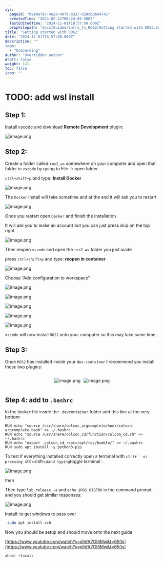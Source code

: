 ```yaml
---
sys:
  pageId: "89e0a78c-4e2b-4070-b327-d28cb0694742"
  createdTime: "2024-08-21T00:24:00.000Z"
  lastEditedTime: "2024-11-01T18:57:00.000Z"
  propFilepath: "docs/Guides/intro_to_ROS2/Getting started with ROS2.md"
title: "Getting started with ROS2"
date: "2024-11-01T18:57:00.000Z"
description: ""
tags:
  - "Onboarding"
author: "Overridden author"
draft: false
weight: 141
toc: false
icon: ""
---
```


# TODO: add wsl install

## Step 1:

[Install vscode](https://code.visualstudio.com/download) and download **Remote Development** plugin:

![image.png](https://prod-files-secure.s3.us-west-2.amazonaws.com/d518164a-d88e-44d1-a4ee-3adb3bd8bce0/efb52993-1881-4a40-b95e-6f020334f022/image.png?X-Amz-Algorithm=AWS4-HMAC-SHA256&X-Amz-Content-Sha256=UNSIGNED-PAYLOAD&X-Amz-Credential=ASIAZI2LB466WLYXB3Z7%2F20250419%2Fus-west-2%2Fs3%2Faws4_request&X-Amz-Date=20250419T150713Z&X-Amz-Expires=3600&X-Amz-Security-Token=IQoJb3JpZ2luX2VjEAQaCXVzLXdlc3QtMiJIMEYCIQCZ3DUldfyrGaOqrV75JCPyT8g2hgPPWCWwqvSTS%2FcY8AIhAPdMzzdv1pP5DAF%2FuJ0RF%2FEbMg7WcR1g1MtNzw625cOFKogECI3%2F%2F%2F%2F%2F%2F%2F%2F%2F%2FwEQABoMNjM3NDIzMTgzODA1IgwR9gwWGffD2aZtvnEq3ANe13adsBYdhMFeoYuBgiltMXDPWSoJMBw3xiMe0bmKnhLQOB8s6%2FcqFfLZYBVzP01O8swvT7tKizqCdJq%2FiGsmEH7O7myFlfxCfFMqdfS5B7pxyOXQO31Cz0F4tU0vXA%2FIznBQlfxtzSGlKZ5GNMFxveHnVfP6KF1RQ28YyQkAPno6Bt78FtcyzH65iGD2DxyBCdgw3AXxoRbXXe%2F4ToX9tWZD0vAH6BnOJpdYdpPtHwW78HnB8x1bbqhI98lNDQw8yIrEjYA7GJQeZYZVVBt4CeT0NUONZDjsyd2PeFhQgtoq7bDbNw8kHCkzrRFUZdC3O9TMTmTS%2B008tqiDV2%2FVjsrgHlTBO%2FRtpdhoen9G0bmt63lGteaSprPhwdVzVhh%2BcDBRe%2BXp98zD8VhEnqL51yNiCLSfFChw9LeNkPzHzENi6SdyXosX2vnx2AyWuvltNe%2BGtzUvuFyZUhwkOru2HxT7uC9ZkV%2BISgmDsoDX0Y2VFIFrRoJthZiQEIzY0CDigpS08BaduBk8YvCWbMrdMcsST%2B4DLQLheFu%2F9OmLfh0MHHVczOJY0OBXNFjrn3zWnlKAYodnQKWViTcTv%2BSf5EPCgMxzkaqrV7nKz%2BBAV66TfPD%2F%2FYi8EDeWUjD9nI7ABjqkAb2xs5MtNUegerBolg4Dso4CJUlNWu1yEJ4EIt6a%2B4mi5GWOhNFPzgChx73xDDfbezl1RnbdFL4NkC4s1xwx%2BSbHZ2fzrXnKwBW73oyo3PNdAsQGt83TO9vaL73swmMMwfoxae4zDsOuo5m2rQQNuGUjTGxGqxuPHcpln%2BkzpQ411VCjkWk%2Fb%2BOHWRq6ZpJhfNtyMVqCtQKBKED4w1lky0l2qqUj&X-Amz-Signature=652ce3e21f66b1a4a3d18a74e4e4741ee097a76044d1d878971b6724245a04bb&X-Amz-SignedHeaders=host&x-id=GetObject)

## Step 2:

Create a folder called `ros2_ws` somewhere on your computer and open that folder in `vscode` by going to File → open folder 

`ctrl+shift+p` and type: **Install Docker**

![image.png](https://prod-files-secure.s3.us-west-2.amazonaws.com/d518164a-d88e-44d1-a4ee-3adb3bd8bce0/2269dc0e-1cd5-47ff-bceb-c04ad9b2eab0/image.png?X-Amz-Algorithm=AWS4-HMAC-SHA256&X-Amz-Content-Sha256=UNSIGNED-PAYLOAD&X-Amz-Credential=ASIAZI2LB466WLYXB3Z7%2F20250419%2Fus-west-2%2Fs3%2Faws4_request&X-Amz-Date=20250419T150713Z&X-Amz-Expires=3600&X-Amz-Security-Token=IQoJb3JpZ2luX2VjEAQaCXVzLXdlc3QtMiJIMEYCIQCZ3DUldfyrGaOqrV75JCPyT8g2hgPPWCWwqvSTS%2FcY8AIhAPdMzzdv1pP5DAF%2FuJ0RF%2FEbMg7WcR1g1MtNzw625cOFKogECI3%2F%2F%2F%2F%2F%2F%2F%2F%2F%2FwEQABoMNjM3NDIzMTgzODA1IgwR9gwWGffD2aZtvnEq3ANe13adsBYdhMFeoYuBgiltMXDPWSoJMBw3xiMe0bmKnhLQOB8s6%2FcqFfLZYBVzP01O8swvT7tKizqCdJq%2FiGsmEH7O7myFlfxCfFMqdfS5B7pxyOXQO31Cz0F4tU0vXA%2FIznBQlfxtzSGlKZ5GNMFxveHnVfP6KF1RQ28YyQkAPno6Bt78FtcyzH65iGD2DxyBCdgw3AXxoRbXXe%2F4ToX9tWZD0vAH6BnOJpdYdpPtHwW78HnB8x1bbqhI98lNDQw8yIrEjYA7GJQeZYZVVBt4CeT0NUONZDjsyd2PeFhQgtoq7bDbNw8kHCkzrRFUZdC3O9TMTmTS%2B008tqiDV2%2FVjsrgHlTBO%2FRtpdhoen9G0bmt63lGteaSprPhwdVzVhh%2BcDBRe%2BXp98zD8VhEnqL51yNiCLSfFChw9LeNkPzHzENi6SdyXosX2vnx2AyWuvltNe%2BGtzUvuFyZUhwkOru2HxT7uC9ZkV%2BISgmDsoDX0Y2VFIFrRoJthZiQEIzY0CDigpS08BaduBk8YvCWbMrdMcsST%2B4DLQLheFu%2F9OmLfh0MHHVczOJY0OBXNFjrn3zWnlKAYodnQKWViTcTv%2BSf5EPCgMxzkaqrV7nKz%2BBAV66TfPD%2F%2FYi8EDeWUjD9nI7ABjqkAb2xs5MtNUegerBolg4Dso4CJUlNWu1yEJ4EIt6a%2B4mi5GWOhNFPzgChx73xDDfbezl1RnbdFL4NkC4s1xwx%2BSbHZ2fzrXnKwBW73oyo3PNdAsQGt83TO9vaL73swmMMwfoxae4zDsOuo5m2rQQNuGUjTGxGqxuPHcpln%2BkzpQ411VCjkWk%2Fb%2BOHWRq6ZpJhfNtyMVqCtQKBKED4w1lky0l2qqUj&X-Amz-Signature=a59100bd1d64c827f0995c4d7c179951d74727ccc31917844f9bdc5f43da826a&X-Amz-SignedHeaders=host&x-id=GetObject)

The `Docker` install will take sometime and at the end it will ask you to restart

![image.png](https://prod-files-secure.s3.us-west-2.amazonaws.com/d518164a-d88e-44d1-a4ee-3adb3bd8bce0/ed233f78-be33-4b1f-b89c-9c346c0e961e/image.png?X-Amz-Algorithm=AWS4-HMAC-SHA256&X-Amz-Content-Sha256=UNSIGNED-PAYLOAD&X-Amz-Credential=ASIAZI2LB466WLYXB3Z7%2F20250419%2Fus-west-2%2Fs3%2Faws4_request&X-Amz-Date=20250419T150713Z&X-Amz-Expires=3600&X-Amz-Security-Token=IQoJb3JpZ2luX2VjEAQaCXVzLXdlc3QtMiJIMEYCIQCZ3DUldfyrGaOqrV75JCPyT8g2hgPPWCWwqvSTS%2FcY8AIhAPdMzzdv1pP5DAF%2FuJ0RF%2FEbMg7WcR1g1MtNzw625cOFKogECI3%2F%2F%2F%2F%2F%2F%2F%2F%2F%2FwEQABoMNjM3NDIzMTgzODA1IgwR9gwWGffD2aZtvnEq3ANe13adsBYdhMFeoYuBgiltMXDPWSoJMBw3xiMe0bmKnhLQOB8s6%2FcqFfLZYBVzP01O8swvT7tKizqCdJq%2FiGsmEH7O7myFlfxCfFMqdfS5B7pxyOXQO31Cz0F4tU0vXA%2FIznBQlfxtzSGlKZ5GNMFxveHnVfP6KF1RQ28YyQkAPno6Bt78FtcyzH65iGD2DxyBCdgw3AXxoRbXXe%2F4ToX9tWZD0vAH6BnOJpdYdpPtHwW78HnB8x1bbqhI98lNDQw8yIrEjYA7GJQeZYZVVBt4CeT0NUONZDjsyd2PeFhQgtoq7bDbNw8kHCkzrRFUZdC3O9TMTmTS%2B008tqiDV2%2FVjsrgHlTBO%2FRtpdhoen9G0bmt63lGteaSprPhwdVzVhh%2BcDBRe%2BXp98zD8VhEnqL51yNiCLSfFChw9LeNkPzHzENi6SdyXosX2vnx2AyWuvltNe%2BGtzUvuFyZUhwkOru2HxT7uC9ZkV%2BISgmDsoDX0Y2VFIFrRoJthZiQEIzY0CDigpS08BaduBk8YvCWbMrdMcsST%2B4DLQLheFu%2F9OmLfh0MHHVczOJY0OBXNFjrn3zWnlKAYodnQKWViTcTv%2BSf5EPCgMxzkaqrV7nKz%2BBAV66TfPD%2F%2FYi8EDeWUjD9nI7ABjqkAb2xs5MtNUegerBolg4Dso4CJUlNWu1yEJ4EIt6a%2B4mi5GWOhNFPzgChx73xDDfbezl1RnbdFL4NkC4s1xwx%2BSbHZ2fzrXnKwBW73oyo3PNdAsQGt83TO9vaL73swmMMwfoxae4zDsOuo5m2rQQNuGUjTGxGqxuPHcpln%2BkzpQ411VCjkWk%2Fb%2BOHWRq6ZpJhfNtyMVqCtQKBKED4w1lky0l2qqUj&X-Amz-Signature=3fbce9023bc70ff09707ef62403a6910caf6e59a1ccc8a79c9348a411781db89&X-Amz-SignedHeaders=host&x-id=GetObject)

Once you restart open `Docker` and finish the installation

It will ask you to make an account but you can just press skip on the top right

![image.png](https://prod-files-secure.s3.us-west-2.amazonaws.com/d518164a-d88e-44d1-a4ee-3adb3bd8bce0/21010ad9-1659-4fd9-9f59-9932a09b2a3d/image.png?X-Amz-Algorithm=AWS4-HMAC-SHA256&X-Amz-Content-Sha256=UNSIGNED-PAYLOAD&X-Amz-Credential=ASIAZI2LB466WLYXB3Z7%2F20250419%2Fus-west-2%2Fs3%2Faws4_request&X-Amz-Date=20250419T150713Z&X-Amz-Expires=3600&X-Amz-Security-Token=IQoJb3JpZ2luX2VjEAQaCXVzLXdlc3QtMiJIMEYCIQCZ3DUldfyrGaOqrV75JCPyT8g2hgPPWCWwqvSTS%2FcY8AIhAPdMzzdv1pP5DAF%2FuJ0RF%2FEbMg7WcR1g1MtNzw625cOFKogECI3%2F%2F%2F%2F%2F%2F%2F%2F%2F%2FwEQABoMNjM3NDIzMTgzODA1IgwR9gwWGffD2aZtvnEq3ANe13adsBYdhMFeoYuBgiltMXDPWSoJMBw3xiMe0bmKnhLQOB8s6%2FcqFfLZYBVzP01O8swvT7tKizqCdJq%2FiGsmEH7O7myFlfxCfFMqdfS5B7pxyOXQO31Cz0F4tU0vXA%2FIznBQlfxtzSGlKZ5GNMFxveHnVfP6KF1RQ28YyQkAPno6Bt78FtcyzH65iGD2DxyBCdgw3AXxoRbXXe%2F4ToX9tWZD0vAH6BnOJpdYdpPtHwW78HnB8x1bbqhI98lNDQw8yIrEjYA7GJQeZYZVVBt4CeT0NUONZDjsyd2PeFhQgtoq7bDbNw8kHCkzrRFUZdC3O9TMTmTS%2B008tqiDV2%2FVjsrgHlTBO%2FRtpdhoen9G0bmt63lGteaSprPhwdVzVhh%2BcDBRe%2BXp98zD8VhEnqL51yNiCLSfFChw9LeNkPzHzENi6SdyXosX2vnx2AyWuvltNe%2BGtzUvuFyZUhwkOru2HxT7uC9ZkV%2BISgmDsoDX0Y2VFIFrRoJthZiQEIzY0CDigpS08BaduBk8YvCWbMrdMcsST%2B4DLQLheFu%2F9OmLfh0MHHVczOJY0OBXNFjrn3zWnlKAYodnQKWViTcTv%2BSf5EPCgMxzkaqrV7nKz%2BBAV66TfPD%2F%2FYi8EDeWUjD9nI7ABjqkAb2xs5MtNUegerBolg4Dso4CJUlNWu1yEJ4EIt6a%2B4mi5GWOhNFPzgChx73xDDfbezl1RnbdFL4NkC4s1xwx%2BSbHZ2fzrXnKwBW73oyo3PNdAsQGt83TO9vaL73swmMMwfoxae4zDsOuo5m2rQQNuGUjTGxGqxuPHcpln%2BkzpQ411VCjkWk%2Fb%2BOHWRq6ZpJhfNtyMVqCtQKBKED4w1lky0l2qqUj&X-Amz-Signature=0f32e1a61cfdcb6a4c69320515ef17b7c613940f2c082510553590693d2d5d8b&X-Amz-SignedHeaders=host&x-id=GetObject)

Then reopen `vscode` and open the `ros2_ws` folder you just made

press `ctrl+shift+p` and type: **reopen in container**

![image.png](https://prod-files-secure.s3.us-west-2.amazonaws.com/d518164a-d88e-44d1-a4ee-3adb3bd8bce0/4e93b8c2-41ad-488c-8095-c74205196118/image.png?X-Amz-Algorithm=AWS4-HMAC-SHA256&X-Amz-Content-Sha256=UNSIGNED-PAYLOAD&X-Amz-Credential=ASIAZI2LB466WLYXB3Z7%2F20250419%2Fus-west-2%2Fs3%2Faws4_request&X-Amz-Date=20250419T150713Z&X-Amz-Expires=3600&X-Amz-Security-Token=IQoJb3JpZ2luX2VjEAQaCXVzLXdlc3QtMiJIMEYCIQCZ3DUldfyrGaOqrV75JCPyT8g2hgPPWCWwqvSTS%2FcY8AIhAPdMzzdv1pP5DAF%2FuJ0RF%2FEbMg7WcR1g1MtNzw625cOFKogECI3%2F%2F%2F%2F%2F%2F%2F%2F%2F%2FwEQABoMNjM3NDIzMTgzODA1IgwR9gwWGffD2aZtvnEq3ANe13adsBYdhMFeoYuBgiltMXDPWSoJMBw3xiMe0bmKnhLQOB8s6%2FcqFfLZYBVzP01O8swvT7tKizqCdJq%2FiGsmEH7O7myFlfxCfFMqdfS5B7pxyOXQO31Cz0F4tU0vXA%2FIznBQlfxtzSGlKZ5GNMFxveHnVfP6KF1RQ28YyQkAPno6Bt78FtcyzH65iGD2DxyBCdgw3AXxoRbXXe%2F4ToX9tWZD0vAH6BnOJpdYdpPtHwW78HnB8x1bbqhI98lNDQw8yIrEjYA7GJQeZYZVVBt4CeT0NUONZDjsyd2PeFhQgtoq7bDbNw8kHCkzrRFUZdC3O9TMTmTS%2B008tqiDV2%2FVjsrgHlTBO%2FRtpdhoen9G0bmt63lGteaSprPhwdVzVhh%2BcDBRe%2BXp98zD8VhEnqL51yNiCLSfFChw9LeNkPzHzENi6SdyXosX2vnx2AyWuvltNe%2BGtzUvuFyZUhwkOru2HxT7uC9ZkV%2BISgmDsoDX0Y2VFIFrRoJthZiQEIzY0CDigpS08BaduBk8YvCWbMrdMcsST%2B4DLQLheFu%2F9OmLfh0MHHVczOJY0OBXNFjrn3zWnlKAYodnQKWViTcTv%2BSf5EPCgMxzkaqrV7nKz%2BBAV66TfPD%2F%2FYi8EDeWUjD9nI7ABjqkAb2xs5MtNUegerBolg4Dso4CJUlNWu1yEJ4EIt6a%2B4mi5GWOhNFPzgChx73xDDfbezl1RnbdFL4NkC4s1xwx%2BSbHZ2fzrXnKwBW73oyo3PNdAsQGt83TO9vaL73swmMMwfoxae4zDsOuo5m2rQQNuGUjTGxGqxuPHcpln%2BkzpQ411VCjkWk%2Fb%2BOHWRq6ZpJhfNtyMVqCtQKBKED4w1lky0l2qqUj&X-Amz-Signature=1c5098a600d69b6c699f5313e87bc544f4ed28c8211a18934f38e0540b2c5082&X-Amz-SignedHeaders=host&x-id=GetObject)

Choose “Add configuration to workspace”

![image.png](https://prod-files-secure.s3.us-west-2.amazonaws.com/d518164a-d88e-44d1-a4ee-3adb3bd8bce0/9560b282-5060-4989-ba37-97e7b2c22476/image.png?X-Amz-Algorithm=AWS4-HMAC-SHA256&X-Amz-Content-Sha256=UNSIGNED-PAYLOAD&X-Amz-Credential=ASIAZI2LB466WLYXB3Z7%2F20250419%2Fus-west-2%2Fs3%2Faws4_request&X-Amz-Date=20250419T150713Z&X-Amz-Expires=3600&X-Amz-Security-Token=IQoJb3JpZ2luX2VjEAQaCXVzLXdlc3QtMiJIMEYCIQCZ3DUldfyrGaOqrV75JCPyT8g2hgPPWCWwqvSTS%2FcY8AIhAPdMzzdv1pP5DAF%2FuJ0RF%2FEbMg7WcR1g1MtNzw625cOFKogECI3%2F%2F%2F%2F%2F%2F%2F%2F%2F%2FwEQABoMNjM3NDIzMTgzODA1IgwR9gwWGffD2aZtvnEq3ANe13adsBYdhMFeoYuBgiltMXDPWSoJMBw3xiMe0bmKnhLQOB8s6%2FcqFfLZYBVzP01O8swvT7tKizqCdJq%2FiGsmEH7O7myFlfxCfFMqdfS5B7pxyOXQO31Cz0F4tU0vXA%2FIznBQlfxtzSGlKZ5GNMFxveHnVfP6KF1RQ28YyQkAPno6Bt78FtcyzH65iGD2DxyBCdgw3AXxoRbXXe%2F4ToX9tWZD0vAH6BnOJpdYdpPtHwW78HnB8x1bbqhI98lNDQw8yIrEjYA7GJQeZYZVVBt4CeT0NUONZDjsyd2PeFhQgtoq7bDbNw8kHCkzrRFUZdC3O9TMTmTS%2B008tqiDV2%2FVjsrgHlTBO%2FRtpdhoen9G0bmt63lGteaSprPhwdVzVhh%2BcDBRe%2BXp98zD8VhEnqL51yNiCLSfFChw9LeNkPzHzENi6SdyXosX2vnx2AyWuvltNe%2BGtzUvuFyZUhwkOru2HxT7uC9ZkV%2BISgmDsoDX0Y2VFIFrRoJthZiQEIzY0CDigpS08BaduBk8YvCWbMrdMcsST%2B4DLQLheFu%2F9OmLfh0MHHVczOJY0OBXNFjrn3zWnlKAYodnQKWViTcTv%2BSf5EPCgMxzkaqrV7nKz%2BBAV66TfPD%2F%2FYi8EDeWUjD9nI7ABjqkAb2xs5MtNUegerBolg4Dso4CJUlNWu1yEJ4EIt6a%2B4mi5GWOhNFPzgChx73xDDfbezl1RnbdFL4NkC4s1xwx%2BSbHZ2fzrXnKwBW73oyo3PNdAsQGt83TO9vaL73swmMMwfoxae4zDsOuo5m2rQQNuGUjTGxGqxuPHcpln%2BkzpQ411VCjkWk%2Fb%2BOHWRq6ZpJhfNtyMVqCtQKBKED4w1lky0l2qqUj&X-Amz-Signature=0b72df9cea3d52ebdd85ca1d37e79c2d9671b06ba879479ba571ee9b465afd5d&X-Amz-SignedHeaders=host&x-id=GetObject)

![image.png](https://prod-files-secure.s3.us-west-2.amazonaws.com/d518164a-d88e-44d1-a4ee-3adb3bd8bce0/2ee63f81-886b-48e8-a553-dc6e5eac99e4/image.png?X-Amz-Algorithm=AWS4-HMAC-SHA256&X-Amz-Content-Sha256=UNSIGNED-PAYLOAD&X-Amz-Credential=ASIAZI2LB466WLYXB3Z7%2F20250419%2Fus-west-2%2Fs3%2Faws4_request&X-Amz-Date=20250419T150713Z&X-Amz-Expires=3600&X-Amz-Security-Token=IQoJb3JpZ2luX2VjEAQaCXVzLXdlc3QtMiJIMEYCIQCZ3DUldfyrGaOqrV75JCPyT8g2hgPPWCWwqvSTS%2FcY8AIhAPdMzzdv1pP5DAF%2FuJ0RF%2FEbMg7WcR1g1MtNzw625cOFKogECI3%2F%2F%2F%2F%2F%2F%2F%2F%2F%2FwEQABoMNjM3NDIzMTgzODA1IgwR9gwWGffD2aZtvnEq3ANe13adsBYdhMFeoYuBgiltMXDPWSoJMBw3xiMe0bmKnhLQOB8s6%2FcqFfLZYBVzP01O8swvT7tKizqCdJq%2FiGsmEH7O7myFlfxCfFMqdfS5B7pxyOXQO31Cz0F4tU0vXA%2FIznBQlfxtzSGlKZ5GNMFxveHnVfP6KF1RQ28YyQkAPno6Bt78FtcyzH65iGD2DxyBCdgw3AXxoRbXXe%2F4ToX9tWZD0vAH6BnOJpdYdpPtHwW78HnB8x1bbqhI98lNDQw8yIrEjYA7GJQeZYZVVBt4CeT0NUONZDjsyd2PeFhQgtoq7bDbNw8kHCkzrRFUZdC3O9TMTmTS%2B008tqiDV2%2FVjsrgHlTBO%2FRtpdhoen9G0bmt63lGteaSprPhwdVzVhh%2BcDBRe%2BXp98zD8VhEnqL51yNiCLSfFChw9LeNkPzHzENi6SdyXosX2vnx2AyWuvltNe%2BGtzUvuFyZUhwkOru2HxT7uC9ZkV%2BISgmDsoDX0Y2VFIFrRoJthZiQEIzY0CDigpS08BaduBk8YvCWbMrdMcsST%2B4DLQLheFu%2F9OmLfh0MHHVczOJY0OBXNFjrn3zWnlKAYodnQKWViTcTv%2BSf5EPCgMxzkaqrV7nKz%2BBAV66TfPD%2F%2FYi8EDeWUjD9nI7ABjqkAb2xs5MtNUegerBolg4Dso4CJUlNWu1yEJ4EIt6a%2B4mi5GWOhNFPzgChx73xDDfbezl1RnbdFL4NkC4s1xwx%2BSbHZ2fzrXnKwBW73oyo3PNdAsQGt83TO9vaL73swmMMwfoxae4zDsOuo5m2rQQNuGUjTGxGqxuPHcpln%2BkzpQ411VCjkWk%2Fb%2BOHWRq6ZpJhfNtyMVqCtQKBKED4w1lky0l2qqUj&X-Amz-Signature=e20f35627d0b9f4179def844b4b2cb1f883cc6dc59d602bac281c4abdc702514&X-Amz-SignedHeaders=host&x-id=GetObject)

![image.png](https://prod-files-secure.s3.us-west-2.amazonaws.com/d518164a-d88e-44d1-a4ee-3adb3bd8bce0/ae1580b2-b048-407e-aed9-b584224a7a04/image.png?X-Amz-Algorithm=AWS4-HMAC-SHA256&X-Amz-Content-Sha256=UNSIGNED-PAYLOAD&X-Amz-Credential=ASIAZI2LB466WLYXB3Z7%2F20250419%2Fus-west-2%2Fs3%2Faws4_request&X-Amz-Date=20250419T150713Z&X-Amz-Expires=3600&X-Amz-Security-Token=IQoJb3JpZ2luX2VjEAQaCXVzLXdlc3QtMiJIMEYCIQCZ3DUldfyrGaOqrV75JCPyT8g2hgPPWCWwqvSTS%2FcY8AIhAPdMzzdv1pP5DAF%2FuJ0RF%2FEbMg7WcR1g1MtNzw625cOFKogECI3%2F%2F%2F%2F%2F%2F%2F%2F%2F%2FwEQABoMNjM3NDIzMTgzODA1IgwR9gwWGffD2aZtvnEq3ANe13adsBYdhMFeoYuBgiltMXDPWSoJMBw3xiMe0bmKnhLQOB8s6%2FcqFfLZYBVzP01O8swvT7tKizqCdJq%2FiGsmEH7O7myFlfxCfFMqdfS5B7pxyOXQO31Cz0F4tU0vXA%2FIznBQlfxtzSGlKZ5GNMFxveHnVfP6KF1RQ28YyQkAPno6Bt78FtcyzH65iGD2DxyBCdgw3AXxoRbXXe%2F4ToX9tWZD0vAH6BnOJpdYdpPtHwW78HnB8x1bbqhI98lNDQw8yIrEjYA7GJQeZYZVVBt4CeT0NUONZDjsyd2PeFhQgtoq7bDbNw8kHCkzrRFUZdC3O9TMTmTS%2B008tqiDV2%2FVjsrgHlTBO%2FRtpdhoen9G0bmt63lGteaSprPhwdVzVhh%2BcDBRe%2BXp98zD8VhEnqL51yNiCLSfFChw9LeNkPzHzENi6SdyXosX2vnx2AyWuvltNe%2BGtzUvuFyZUhwkOru2HxT7uC9ZkV%2BISgmDsoDX0Y2VFIFrRoJthZiQEIzY0CDigpS08BaduBk8YvCWbMrdMcsST%2B4DLQLheFu%2F9OmLfh0MHHVczOJY0OBXNFjrn3zWnlKAYodnQKWViTcTv%2BSf5EPCgMxzkaqrV7nKz%2BBAV66TfPD%2F%2FYi8EDeWUjD9nI7ABjqkAb2xs5MtNUegerBolg4Dso4CJUlNWu1yEJ4EIt6a%2B4mi5GWOhNFPzgChx73xDDfbezl1RnbdFL4NkC4s1xwx%2BSbHZ2fzrXnKwBW73oyo3PNdAsQGt83TO9vaL73swmMMwfoxae4zDsOuo5m2rQQNuGUjTGxGqxuPHcpln%2BkzpQ411VCjkWk%2Fb%2BOHWRq6ZpJhfNtyMVqCtQKBKED4w1lky0l2qqUj&X-Amz-Signature=9f68541223653621065108934dd97a15911e96c11fc28a3a143e1168a9226eae&X-Amz-SignedHeaders=host&x-id=GetObject)

![image.png](https://prod-files-secure.s3.us-west-2.amazonaws.com/d518164a-d88e-44d1-a4ee-3adb3bd8bce0/53255b28-f75e-430f-b9e3-c0ac8577e42b/image.png?X-Amz-Algorithm=AWS4-HMAC-SHA256&X-Amz-Content-Sha256=UNSIGNED-PAYLOAD&X-Amz-Credential=ASIAZI2LB466WLYXB3Z7%2F20250419%2Fus-west-2%2Fs3%2Faws4_request&X-Amz-Date=20250419T150713Z&X-Amz-Expires=3600&X-Amz-Security-Token=IQoJb3JpZ2luX2VjEAQaCXVzLXdlc3QtMiJIMEYCIQCZ3DUldfyrGaOqrV75JCPyT8g2hgPPWCWwqvSTS%2FcY8AIhAPdMzzdv1pP5DAF%2FuJ0RF%2FEbMg7WcR1g1MtNzw625cOFKogECI3%2F%2F%2F%2F%2F%2F%2F%2F%2F%2FwEQABoMNjM3NDIzMTgzODA1IgwR9gwWGffD2aZtvnEq3ANe13adsBYdhMFeoYuBgiltMXDPWSoJMBw3xiMe0bmKnhLQOB8s6%2FcqFfLZYBVzP01O8swvT7tKizqCdJq%2FiGsmEH7O7myFlfxCfFMqdfS5B7pxyOXQO31Cz0F4tU0vXA%2FIznBQlfxtzSGlKZ5GNMFxveHnVfP6KF1RQ28YyQkAPno6Bt78FtcyzH65iGD2DxyBCdgw3AXxoRbXXe%2F4ToX9tWZD0vAH6BnOJpdYdpPtHwW78HnB8x1bbqhI98lNDQw8yIrEjYA7GJQeZYZVVBt4CeT0NUONZDjsyd2PeFhQgtoq7bDbNw8kHCkzrRFUZdC3O9TMTmTS%2B008tqiDV2%2FVjsrgHlTBO%2FRtpdhoen9G0bmt63lGteaSprPhwdVzVhh%2BcDBRe%2BXp98zD8VhEnqL51yNiCLSfFChw9LeNkPzHzENi6SdyXosX2vnx2AyWuvltNe%2BGtzUvuFyZUhwkOru2HxT7uC9ZkV%2BISgmDsoDX0Y2VFIFrRoJthZiQEIzY0CDigpS08BaduBk8YvCWbMrdMcsST%2B4DLQLheFu%2F9OmLfh0MHHVczOJY0OBXNFjrn3zWnlKAYodnQKWViTcTv%2BSf5EPCgMxzkaqrV7nKz%2BBAV66TfPD%2F%2FYi8EDeWUjD9nI7ABjqkAb2xs5MtNUegerBolg4Dso4CJUlNWu1yEJ4EIt6a%2B4mi5GWOhNFPzgChx73xDDfbezl1RnbdFL4NkC4s1xwx%2BSbHZ2fzrXnKwBW73oyo3PNdAsQGt83TO9vaL73swmMMwfoxae4zDsOuo5m2rQQNuGUjTGxGqxuPHcpln%2BkzpQ411VCjkWk%2Fb%2BOHWRq6ZpJhfNtyMVqCtQKBKED4w1lky0l2qqUj&X-Amz-Signature=87d5442b04855f3063279c41b2b2ec2bf4425584615b49c7fa72f53434162467&X-Amz-SignedHeaders=host&x-id=GetObject)

![image.png](https://prod-files-secure.s3.us-west-2.amazonaws.com/d518164a-d88e-44d1-a4ee-3adb3bd8bce0/7c562767-5af9-4ffb-97d1-327bcdf4ee00/image.png?X-Amz-Algorithm=AWS4-HMAC-SHA256&X-Amz-Content-Sha256=UNSIGNED-PAYLOAD&X-Amz-Credential=ASIAZI2LB466WLYXB3Z7%2F20250419%2Fus-west-2%2Fs3%2Faws4_request&X-Amz-Date=20250419T150713Z&X-Amz-Expires=3600&X-Amz-Security-Token=IQoJb3JpZ2luX2VjEAQaCXVzLXdlc3QtMiJIMEYCIQCZ3DUldfyrGaOqrV75JCPyT8g2hgPPWCWwqvSTS%2FcY8AIhAPdMzzdv1pP5DAF%2FuJ0RF%2FEbMg7WcR1g1MtNzw625cOFKogECI3%2F%2F%2F%2F%2F%2F%2F%2F%2F%2FwEQABoMNjM3NDIzMTgzODA1IgwR9gwWGffD2aZtvnEq3ANe13adsBYdhMFeoYuBgiltMXDPWSoJMBw3xiMe0bmKnhLQOB8s6%2FcqFfLZYBVzP01O8swvT7tKizqCdJq%2FiGsmEH7O7myFlfxCfFMqdfS5B7pxyOXQO31Cz0F4tU0vXA%2FIznBQlfxtzSGlKZ5GNMFxveHnVfP6KF1RQ28YyQkAPno6Bt78FtcyzH65iGD2DxyBCdgw3AXxoRbXXe%2F4ToX9tWZD0vAH6BnOJpdYdpPtHwW78HnB8x1bbqhI98lNDQw8yIrEjYA7GJQeZYZVVBt4CeT0NUONZDjsyd2PeFhQgtoq7bDbNw8kHCkzrRFUZdC3O9TMTmTS%2B008tqiDV2%2FVjsrgHlTBO%2FRtpdhoen9G0bmt63lGteaSprPhwdVzVhh%2BcDBRe%2BXp98zD8VhEnqL51yNiCLSfFChw9LeNkPzHzENi6SdyXosX2vnx2AyWuvltNe%2BGtzUvuFyZUhwkOru2HxT7uC9ZkV%2BISgmDsoDX0Y2VFIFrRoJthZiQEIzY0CDigpS08BaduBk8YvCWbMrdMcsST%2B4DLQLheFu%2F9OmLfh0MHHVczOJY0OBXNFjrn3zWnlKAYodnQKWViTcTv%2BSf5EPCgMxzkaqrV7nKz%2BBAV66TfPD%2F%2FYi8EDeWUjD9nI7ABjqkAb2xs5MtNUegerBolg4Dso4CJUlNWu1yEJ4EIt6a%2B4mi5GWOhNFPzgChx73xDDfbezl1RnbdFL4NkC4s1xwx%2BSbHZ2fzrXnKwBW73oyo3PNdAsQGt83TO9vaL73swmMMwfoxae4zDsOuo5m2rQQNuGUjTGxGqxuPHcpln%2BkzpQ411VCjkWk%2Fb%2BOHWRq6ZpJhfNtyMVqCtQKBKED4w1lky0l2qqUj&X-Amz-Signature=9f43f99af08b22b94f1922166e64495395d483d924dab9d095b1f6d62f928f5c&X-Amz-SignedHeaders=host&x-id=GetObject)

`vscode` will now install `ROS2` onto your computer so this may take some time.

## Step 3:

Once `ROS2` has installed inside your `dev-container` I recommend you install these two plugins:

<div style="display: flex;flex-direction: row; column-gap:10px; max-width: 630px;justify-content: center;">
<div>

![image.png](https://prod-files-secure.s3.us-west-2.amazonaws.com/d518164a-d88e-44d1-a4ee-3adb3bd8bce0/3fc3d550-5a54-4ba1-ba6b-faa01cdb7369/image.png?X-Amz-Algorithm=AWS4-HMAC-SHA256&X-Amz-Content-Sha256=UNSIGNED-PAYLOAD&X-Amz-Credential=ASIAZI2LB4665O7KR6DL%2F20250419%2Fus-west-2%2Fs3%2Faws4_request&X-Amz-Date=20250419T150720Z&X-Amz-Expires=3600&X-Amz-Security-Token=IQoJb3JpZ2luX2VjEAUaCXVzLXdlc3QtMiJHMEUCIBYbx9xSueXWZVkKT38fAQ9AYfO1Z1lSTbV%2F2i9n0PV%2FAiEAkOH9JVSmKac6ZTcylPZVT1aS%2BTkGt0Q6SlziXYNtPKQqiAQIjv%2F%2F%2F%2F%2F%2F%2F%2F%2F%2FARAAGgw2Mzc0MjMxODM4MDUiDA328dUJMdGrcv5BvyrcAyEqVX3gqIdrBDVkURwSETGmK2LKc65y0YcJAMn0VQ7X0%2FTO%2BzHn%2BunQUJHB0mzdVoh0ZwEu4RFaAv%2FRwNDwobonWKWJ1dxbpnkNHtYabGTr%2F%2BTytgnbOn5P%2BYxO7OiJRnJgsJiDF73Odw0m7CQRuH8cEGKjMbORkllBL0KnlAEbqAHCokz7YlfQMSsfRBryhV07TOvq1Cy%2F3ppGIqTr2SUJ2mbczmS8ZHr05vqCDzwdtKmAYS5095q00kyryq%2Bukq3S1uFARHhNGYQiUZZf2ipeVuLNU5%2F3awXjPT%2BjbA7yDiPRHyOWUDS2ksfpyqIzs1KAI2BpN%2Bc7%2BYVi28Anodgzh4p%2FbEZ3jbQ7acunj4FAbs8ydkgAXeCRrg8VL8yx0%2FKtW%2B8V2I0pL2R%2FdQcVqhZu8FwQAYn2j4yDOV5E5CguAJLxjgJ%2BKGcoCxSiCLiv%2Fddxs8RJ3rqTZueQPc%2F2I5MPEdOMjeiQwploFr88K9j3ItrIAgznCSM1ZAScookyhdd1elI4woh36eaoqfP8qzEFg6Unyq2TSpbjIK2aYYZI817hF6gO7OBnuNLqhmo5%2F69xEmDYESMnGcVSgN6rH1hepHyIr6%2BWQjFA7hMFW%2B7C3aULYKtgQb%2BZph%2B%2FMJWvjsAGOqUBcx%2FfT2g7%2FhojMST39C%2FTUJBZafQfsCx9oZsirbMsGTr9tqOUgUHsqC8MP%2B834dwb2etQ9%2FnNPB%2BuNP8jUyO0YVpzy%2Bw%2BgkmWlYJJX7NDkJrtLomxBoHnBk6IrTnZIzEQeEKRxzNUUfI7EHB%2BQVvZ7l05aJL88%2FoHCVCZNFqtF4hLufIZ0iKq2j834eCHbze%2BeLwzKStpj53Myj%2BVjf1lxcfdwPs4&X-Amz-Signature=5642ab1acb689cd550af02997985a419f819c864b84b0e7f38523d84f5527a52&X-Amz-SignedHeaders=host&x-id=GetObject)

</div>
<div>

![image.png](https://prod-files-secure.s3.us-west-2.amazonaws.com/d518164a-d88e-44d1-a4ee-3adb3bd8bce0/d994cc66-13c2-4093-a5a3-f84cf4601a82/image.png?X-Amz-Algorithm=AWS4-HMAC-SHA256&X-Amz-Content-Sha256=UNSIGNED-PAYLOAD&X-Amz-Credential=ASIAZI2LB4666ZEAU64C%2F20250419%2Fus-west-2%2Fs3%2Faws4_request&X-Amz-Date=20250419T150723Z&X-Amz-Expires=3600&X-Amz-Security-Token=IQoJb3JpZ2luX2VjEAQaCXVzLXdlc3QtMiJIMEYCIQDzfpahseLpevuPf25mSSjR9YTsBCbd4rABYP4UnCm7EwIhAJqorzkZ7c2rEyD1JIuJFl57tcl3Y7Wnt%2BgUdVX5p0vMKogECI3%2F%2F%2F%2F%2F%2F%2F%2F%2F%2FwEQABoMNjM3NDIzMTgzODA1IgzJN0z0un5D2l8nM6kq3APqWu%2FLpk12U9uPnmPs6v%2FP4eh1Ur5Py0IAF%2BOqSA%2BMfM6Az0ZKpAXU7ohhu4bido3c2YyyW6l31r%2FcMci1LHPLdrfjk%2BGcg1F6VWozZ1I3%2BsCUmzmXR4c522Eyls1dryv%2BtkrzDwUgQ%2F6p4YdnIJkovDjNnnLE1lpNfjUmbD5wYwHtUZuDgwqiE%2B7GMq7yKgeviO7ItRVnbYA7Tes%2BxA8GrrX%2ByWUdfoHio47iP1foIBAhHtAakgFDEgy8BgYIksXcnzbLi6jN9%2FXa0qZkuA0NXlF%2Bl8Ek5RdTQkJJy%2FkuX2LaXA79ghr6vxLggqBmA8bKRXwFQeZN6w3746V7vaHHHofeCBceCoaP1bok36z2moABGO4%2BVJ8lRM2mSWO3f5FO7p4AhiMk7ee0n9t%2F%2Bwfu79gE8j3GuN8qVMIW5jlJYq91z0CTjQxgzs41YHgT1lLnOmkKntwNq7hbbjX1PyGYsAmOt63t3pDAFeQaQSRkzAUE5ciaXBdV1lgs1aN3cdBASJHibGzX%2FBIhZsyKb1o%2F24tpCWMgMwVdVDnKlJT1qGi4Tijm%2Fr2RnZ%2F8bBqQl%2Bb3UDgOp4oDQPLyxBQod4YsAh11nT8WH3l1XL1JDj3JNrs0bfM46dWNb8fKQDDpno7ABjqkAc5%2Fg8OAwv6sZWYCgg%2FlqYnu9i9XuHIEdRIZgPmp%2B0oyt%2BMuyrAVz6twoRy37Zu1oMUJmX5O0E6175ZUzpIcpSHB71c6VyW%2BBJ8yLjUYWtdmbiOPlc7a2zY%2B9eaVyZ162VJBQXJO%2FF%2BkUb%2FRjHMTeD5h4z%2FpUEPrNA9xhzN4k8cKvDSg0JdOQcQuTLtkwZoU1IORbIQhK7FYvY4pXx6WlUMlJBiN&X-Amz-Signature=3a6e64c9ac79759e7e52d42ec718e1d2d9494c85a20181da443f5700dbb18edc&X-Amz-SignedHeaders=host&x-id=GetObject)

</div>
</div>

## Step 4: add to `.bashrc`

In the `Docker` file inside the `.devcontainer` folder add this line at the very bottom: 

```docker
RUN echo "source /usr/share/colcon_argcomplete/hook/colcon-argcomplete.bash" >> ~/.bashrc
RUN echo "source /usr/share/colcon_cd/function/colcon_cd.sh" >> ~/.bashrc
RUN echo "export _colcon_cd_root=/opt/ros/humble/" >> ~/.bashrc
RUN sudo apt install -y python3-pip 
```

To test if everything installed correctly open a terminal with `ctrl+`` or pressing `ctrl+shift+p` and typing `toggle terminal`:

![image.png](https://prod-files-secure.s3.us-west-2.amazonaws.com/d518164a-d88e-44d1-a4ee-3adb3bd8bce0/6a4943d8-b04e-4c02-9a58-775f3384d1a5/image.png?X-Amz-Algorithm=AWS4-HMAC-SHA256&X-Amz-Content-Sha256=UNSIGNED-PAYLOAD&X-Amz-Credential=ASIAZI2LB466WLYXB3Z7%2F20250419%2Fus-west-2%2Fs3%2Faws4_request&X-Amz-Date=20250419T150713Z&X-Amz-Expires=3600&X-Amz-Security-Token=IQoJb3JpZ2luX2VjEAQaCXVzLXdlc3QtMiJIMEYCIQCZ3DUldfyrGaOqrV75JCPyT8g2hgPPWCWwqvSTS%2FcY8AIhAPdMzzdv1pP5DAF%2FuJ0RF%2FEbMg7WcR1g1MtNzw625cOFKogECI3%2F%2F%2F%2F%2F%2F%2F%2F%2F%2FwEQABoMNjM3NDIzMTgzODA1IgwR9gwWGffD2aZtvnEq3ANe13adsBYdhMFeoYuBgiltMXDPWSoJMBw3xiMe0bmKnhLQOB8s6%2FcqFfLZYBVzP01O8swvT7tKizqCdJq%2FiGsmEH7O7myFlfxCfFMqdfS5B7pxyOXQO31Cz0F4tU0vXA%2FIznBQlfxtzSGlKZ5GNMFxveHnVfP6KF1RQ28YyQkAPno6Bt78FtcyzH65iGD2DxyBCdgw3AXxoRbXXe%2F4ToX9tWZD0vAH6BnOJpdYdpPtHwW78HnB8x1bbqhI98lNDQw8yIrEjYA7GJQeZYZVVBt4CeT0NUONZDjsyd2PeFhQgtoq7bDbNw8kHCkzrRFUZdC3O9TMTmTS%2B008tqiDV2%2FVjsrgHlTBO%2FRtpdhoen9G0bmt63lGteaSprPhwdVzVhh%2BcDBRe%2BXp98zD8VhEnqL51yNiCLSfFChw9LeNkPzHzENi6SdyXosX2vnx2AyWuvltNe%2BGtzUvuFyZUhwkOru2HxT7uC9ZkV%2BISgmDsoDX0Y2VFIFrRoJthZiQEIzY0CDigpS08BaduBk8YvCWbMrdMcsST%2B4DLQLheFu%2F9OmLfh0MHHVczOJY0OBXNFjrn3zWnlKAYodnQKWViTcTv%2BSf5EPCgMxzkaqrV7nKz%2BBAV66TfPD%2F%2FYi8EDeWUjD9nI7ABjqkAb2xs5MtNUegerBolg4Dso4CJUlNWu1yEJ4EIt6a%2B4mi5GWOhNFPzgChx73xDDfbezl1RnbdFL4NkC4s1xwx%2BSbHZ2fzrXnKwBW73oyo3PNdAsQGt83TO9vaL73swmMMwfoxae4zDsOuo5m2rQQNuGUjTGxGqxuPHcpln%2BkzpQ411VCjkWk%2Fb%2BOHWRq6ZpJhfNtyMVqCtQKBKED4w1lky0l2qqUj&X-Amz-Signature=4ba13e89665818f0ba8a1661d01f64c79d4e02132bece7dcad48aa35f4ae66af&X-Amz-SignedHeaders=host&x-id=GetObject)

then 

Then type `lsb_release -a` and `echo $ROS_DISTRO` in the command prompt and you should get similar responses:

![image.png](https://prod-files-secure.s3.us-west-2.amazonaws.com/d518164a-d88e-44d1-a4ee-3adb3bd8bce0/3e635dec-a805-4e85-8b9e-d000e5b71a4e/image.png?X-Amz-Algorithm=AWS4-HMAC-SHA256&X-Amz-Content-Sha256=UNSIGNED-PAYLOAD&X-Amz-Credential=ASIAZI2LB466WLYXB3Z7%2F20250419%2Fus-west-2%2Fs3%2Faws4_request&X-Amz-Date=20250419T150713Z&X-Amz-Expires=3600&X-Amz-Security-Token=IQoJb3JpZ2luX2VjEAQaCXVzLXdlc3QtMiJIMEYCIQCZ3DUldfyrGaOqrV75JCPyT8g2hgPPWCWwqvSTS%2FcY8AIhAPdMzzdv1pP5DAF%2FuJ0RF%2FEbMg7WcR1g1MtNzw625cOFKogECI3%2F%2F%2F%2F%2F%2F%2F%2F%2F%2FwEQABoMNjM3NDIzMTgzODA1IgwR9gwWGffD2aZtvnEq3ANe13adsBYdhMFeoYuBgiltMXDPWSoJMBw3xiMe0bmKnhLQOB8s6%2FcqFfLZYBVzP01O8swvT7tKizqCdJq%2FiGsmEH7O7myFlfxCfFMqdfS5B7pxyOXQO31Cz0F4tU0vXA%2FIznBQlfxtzSGlKZ5GNMFxveHnVfP6KF1RQ28YyQkAPno6Bt78FtcyzH65iGD2DxyBCdgw3AXxoRbXXe%2F4ToX9tWZD0vAH6BnOJpdYdpPtHwW78HnB8x1bbqhI98lNDQw8yIrEjYA7GJQeZYZVVBt4CeT0NUONZDjsyd2PeFhQgtoq7bDbNw8kHCkzrRFUZdC3O9TMTmTS%2B008tqiDV2%2FVjsrgHlTBO%2FRtpdhoen9G0bmt63lGteaSprPhwdVzVhh%2BcDBRe%2BXp98zD8VhEnqL51yNiCLSfFChw9LeNkPzHzENi6SdyXosX2vnx2AyWuvltNe%2BGtzUvuFyZUhwkOru2HxT7uC9ZkV%2BISgmDsoDX0Y2VFIFrRoJthZiQEIzY0CDigpS08BaduBk8YvCWbMrdMcsST%2B4DLQLheFu%2F9OmLfh0MHHVczOJY0OBXNFjrn3zWnlKAYodnQKWViTcTv%2BSf5EPCgMxzkaqrV7nKz%2BBAV66TfPD%2F%2FYi8EDeWUjD9nI7ABjqkAb2xs5MtNUegerBolg4Dso4CJUlNWu1yEJ4EIt6a%2B4mi5GWOhNFPzgChx73xDDfbezl1RnbdFL4NkC4s1xwx%2BSbHZ2fzrXnKwBW73oyo3PNdAsQGt83TO9vaL73swmMMwfoxae4zDsOuo5m2rQQNuGUjTGxGqxuPHcpln%2BkzpQ411VCjkWk%2Fb%2BOHWRq6ZpJhfNtyMVqCtQKBKED4w1lky0l2qqUj&X-Amz-Signature=8844fcdc3a2dd3af10580425ea1e7267589280b276afb19e9e33809ee81c0cea&X-Amz-SignedHeaders=host&x-id=GetObject)

Install:  to get windows to pass over

```bash
 sudo apt install xcb
```

Now you should be setup and should move onto the next guide 

[https://www.youtube.com/watch?v=dihfA7Ol6Mw&t=650s](https://www.youtube.com/watch?v=dihfA7Ol6Mw&t=650s)

```python
xhost +local:
```

